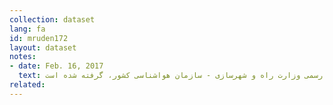 ```yaml
---
collection: dataset
lang: fa
id: mruden172
layout: dataset
notes: 
- date: Feb. 16, 2017
  text: در این داده مجموعه ارقام استان‌ها، بدون در نظر گرفتن زیر مجموعه آن‌ها (شهرستان‌ها)، آمده است. ارقام هر استان‌ به طور جداگانه از بخش "گزارش درصد خشکسالی استان ها" از سایت رسمی وزارت راه و شهرسازی - سازمان هواشناسی کشور،‌ گرفته شده است.
related:
---
```

